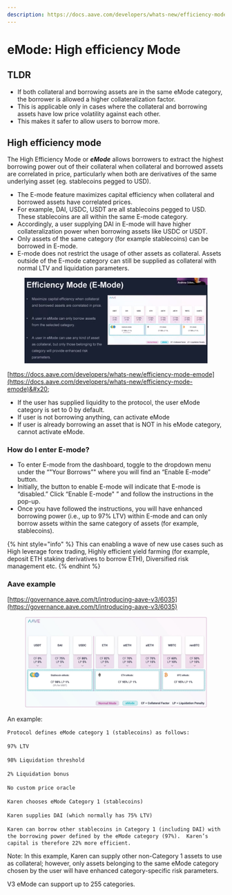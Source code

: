 ```yaml
---
description: https://docs.aave.com/developers/whats-new/efficiency-mode-emode
---
```


# eMode: High efficiency Mode

## TLDR

* If both collateral and borrowing assets are in the same eMode category, the borrower is allowed a higher collateralization factor.
* This is applicable only in cases where the collateral and borrowing assets have low price volatility against each other.
* This makes it safer to allow users to borrow more.

## High efficiency mode

The High Efficiency Mode or _**eMode**_ allows borrowers to extract the highest borrowing power out of their collateral when collateral and borrowed assets are correlated in price, particularly when both are derivatives of the same underlying asset (eg. stablecoins pegged to USD).

* The E-mode feature maximizes capital efficiency when collateral and borrowed assets have correlated prices.&#x20;
* For example, DAI, USDC, USDT are all stablecoins pegged to USD. These stablecoins are all within the same E-mode category.&#x20;
* Accordingly, a user supplying DAI in E-mode will have higher collateralization power when borrowing assets like USDC or USDT.&#x20;
* Only assets of the same category (for example stablecoins) can be borrowed in E-mode.
* E-mode does not restrict the usage of other assets as collateral. Assets outside of the E-mode category can still be supplied as collateral with normal LTV and liquidation parameters.

<figure><img src="../../.gitbook/assets/image (235).png" alt=""><figcaption></figcaption></figure>

[https://docs.aave.com/developers/whats-new/efficiency-mode-emode](https://docs.aave.com/developers/whats-new/efficiency-mode-emode)&#x20;

* If the user has supplied liquidity to the protocol, the user eMode category is set to 0 by default.
* If user is not borrowing anything, can activate eMode
* If user is already borrowing an asset that is NOT in his eMode category, cannot activate eMode.

### How do I enter E-mode?

* To enter E-mode from the dashboard, toggle to the dropdown menu under the “"Your Borrows”" where you will find an “Enable E-mode” button.&#x20;
* Initially, the button to enable E-mode will indicate that E-mode is “disabled.” Click “Enable E-mode" ” and follow the instructions in the pop-up.&#x20;
* Once you have followed the instructions, you will have enhanced borrowing power (i.e., up to 97% LTV) within E-mode and can only borrow assets within the same category of assets (for example, stablecoins).





{% hint style="info" %}
This can enabling a wave of new use cases such as High leverage forex trading, Highly efficient yield farming (for example, deposit ETH staking derivatives to borrow ETH), Diversified risk management etc.
{% endhint %}

### Aave example

[https://governance.aave.com/t/introducing-aave-v3/6035](https://governance.aave.com/t/introducing-aave-v3/6035)

<figure><img src="../../.gitbook/assets/image (157).png" alt=""><figcaption></figcaption></figure>

An example:

```
Protocol defines eMode category 1 (stablecoins) as follows: 

97% LTV 

98% Liquidation threshold 

2% Liquidation bonus 

No custom price oracle 

Karen chooses eMode Category 1 (stablecoins) 

Karen supplies DAI (which normally has 75% LTV) 

Karen can borrow other stablecoins in Category 1 (including DAI) with the borrowing power defined by the eMode category (97%).  Karen’s capital is therefore 22% more efficient.  
```

Note: In this example, Karen can supply other non-Category 1 assets to use as collateral; however, only assets belonging to the same eMode category chosen by the user will have enhanced category-specific risk parameters.

V3 eMode can support up to 255 categories.
